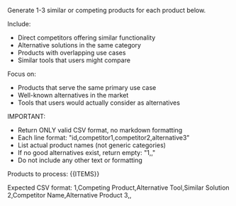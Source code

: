 Generate 1-3 similar or competing products for each product below.

Include:
- Direct competitors offering similar functionality
- Alternative solutions in the same category
- Products with overlapping use cases
- Similar tools that users might compare

Focus on:
- Products that serve the same primary use case
- Well-known alternatives in the market
- Tools that users would actually consider as alternatives

IMPORTANT:
- Return ONLY valid CSV format, no markdown formatting
- Each line format: "id,competitor1,competitor2,alternative3"
- List actual product names (not generic categories)
- If no good alternatives exist, return empty: "1,,"
- Do not include any other text or formatting

Products to process:
{{ITEMS}}

Expected CSV format:
1,Competing Product,Alternative Tool,Similar Solution
2,Competitor Name,Alternative Product
3,,
